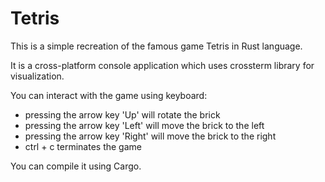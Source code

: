 # Tetris

This is a simple recreation of the famous game Tetris in Rust language.

It is a cross-platform console application which uses crossterm library for visualization.

You can interact with the game using keyboard:
 - pressing the arrow key 'Up' will rotate the brick
 - pressing the arrow key 'Left' will move the brick to the left
 - pressing the arrow key 'Right' will move the brick to the right
 - ctrl + c terminates the game

You can compile it using Cargo.

